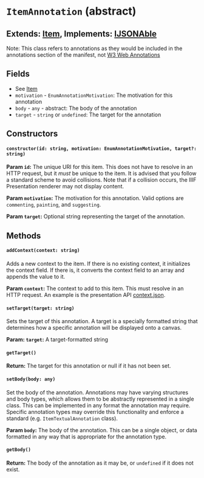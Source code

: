 # `ItemAnnotation` (abstract)
## **Extends:** [Item](/class_item), **Implements:** [IJSONAble](/interface_ijsonable)

Note: This class refers to annotations as they would be included in the annotations
section of the manifest, not [W3 Web Annotations](/class_itemwebannotation)

## Fields
* See [Item](/class_item)
* `motivation` - `EnumAnnotationMotivation`: The motivation for this annotation
* `body` - `any` - abstract: The body of the annotation
* `target` - `string` or `undefined`: The target for the annotation

## Constructors
#### `constructor(id: string, motivation: EnumAnnotationMotivation, target?: string)`

**Param `id`:** The unique URI for this item. This does not have to resolve in an HTTP request, but it _must_ be unique to the item. It is advised that you follow a standard scheme to avoid collisions. Note that if a collision occurs, the IIIF Presentation renderer may not display content.

**Param `motivation`:** The motivation for this annotation. Valid options are `commenting`, `painting`, and `suggesting`.

**Param `target`:** Optional string representing the target of the annotation.

## Methods
#### `addContext(context: string)`
Adds a new context to the item. If there is no existing context, it initializes
the context field. If there is, it converts the context field to an array and
appends the value to it.

**Param `context`:** The context to add to this item. This must resolve in an HTTP request. An example is the presentation API [context.json](http://iiif.io/api/presentation/3/context.json).

#### `setTarget(target: string)`
Sets the target of this annotation. A target is a specially formatted string that
determines how a specific annotation will be displayed onto a canvas.

**Param: `target`:** A target-formatted string

#### `getTarget()`
**Return:** The target for this annotation or null if it has not been set.

#### `setBody(body: any)`
Set the body of the annotation. Annotations may have varying structures and body
types, which allows them to be abstractly represented in a single class. This
can be implemented in any format the annotation may require. Specific annotation
types may override this functionality and enforce a standard (e.g.
`ItemTextualAnnotation` class).

**Param `body`:** The body of the annotation. This can be a single object, or
data formatted in any way that is appropriate for the annotation type.

#### `getBody()`
**Return:** The body of the annotation as it may be, or `undefined` if it does
not exist.
